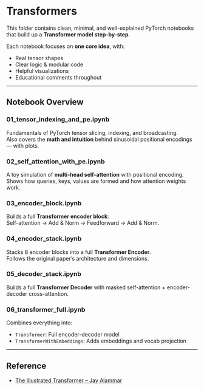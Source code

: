 # Transformers

This folder contains clean, minimal, and well-explained PyTorch notebooks that build up a **Transformer model step-by-step**.

Each notebook focuses on **one core idea**, with:
- Real tensor shapes
- Clear logic & modular code
- Helpful visualizations
- Educational comments throughout

---

## Notebook Overview

### 01_tensor_indexing_and_pe.ipynb
Fundamentals of PyTorch tensor slicing, indexing, and broadcasting.  
Also covers the **math and intuition** behind sinusoidal positional encodings — with plots.

### 02_self_attention_with_pe.ipynb
A toy simulation of **multi-head self-attention** with positional encoding.  
Shows how queries, keys, values are formed and how attention weights work.

### 03_encoder_block.ipynb
Builds a full **Transformer encoder block**:  
Self-attention → Add & Norm → Feedforward → Add & Norm.

### 04_encoder_stack.ipynb
Stacks 8 encoder blocks into a full **Transformer Encoder**.  
Follows the original paper’s architecture and dimensions.

### 05_decoder_stack.ipynb
Builds a full **Transformer Decoder** with masked self-attention + encoder-decoder cross-attention.

### 06_transformer_full.ipynb
Combines everything into:
- `Transformer`: Full encoder-decoder model
- `TransformerWithEmbeddings`: Adds embeddings and vocab projection
---

## Reference

- [The Illustrated Transformer – Jay Alammar](https://jalammar.github.io/illustrated-transformer/)
